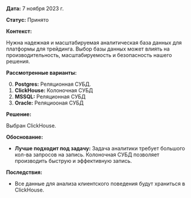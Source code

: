 
**Дата:** 7 ноября 2023 г.

**Статус:** Принято

**Контекст:**

Нужна надежная и масштабируемая аналитическая база данных для платформы для трейдинга. Выбор базы данных может влиять на производительность, масштабируемость и безопасность нашего решения.

**Рассмотренные варианты:**

0. **Postgres:** Реляционная СУБД.
1. **ClickHouse:** Колоночная СУБД
2. **MSSQL:** Реляционная СУБД
3. **Oracle:** Реляциооная СУБД 

**Решение:**

Выбран ClickHouse.

**Обоснование:**

- **Лучше подходит под задачу:** Задача аналитики требует большого кол-ва запросов на запись. Колоночная СУБД позволяет производить быструю и эффективную запись.
  
**Последствия:**

- Все данные для анализа клиентского поведения будут храниться в ClickHouse.
